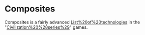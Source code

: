 # Composites

Composites is a fairly advanced [List%20of%20technologies](technology) in the "[Civilization%20%28series%29](Civilization)" games.
